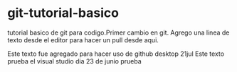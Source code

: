 # git-tutorial-basico
tutorial basico de git para codigo.Primer cambio en git. 
Agrego una linea de texto desde el editor para hacer un pull desde aqui.

Este texto fue agregado para hacer uso de github desktop 21jul
Este texto prueba el visual studio dia 23 de junio
prueba
